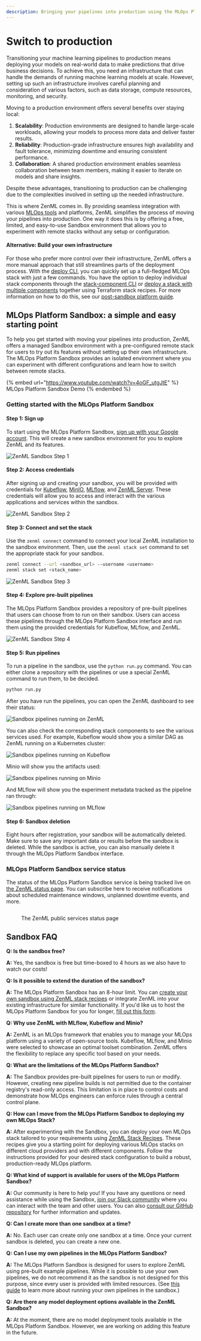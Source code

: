 ```yaml
---
description: Bringing your pipelines into production using the MLOps Platform Sandbox
---
```


# Switch to production

Transitioning your machine learning pipelines to production means deploying your models on real-world data to make predictions that drive business decisions. To achieve this, you need an infrastructure that can handle the demands of running machine learning models at scale. However, setting up such an infrastructure involves careful planning and consideration of various factors, such as data storage, compute resources, monitoring, and security.

Moving to a production environment offers several benefits over staying local:

1. **Scalability**: Production environments are designed to handle large-scale workloads, allowing your models to process more data and deliver faster results.
2. **Reliability**: Production-grade infrastructure ensures high availability and fault tolerance, minimizing downtime and ensuring consistent performance.
3. **Collaboration**: A shared production environment enables seamless collaboration between team members, making it easier to iterate on models and share insights.

Despite these advantages, transitioning to production can be challenging due to the complexities involved in setting up the needed infrastructure.

This is where ZenML comes in. By providing seamless integration with various [MLOps tools](../component-guide/integration-overview.md) and platforms, ZenML simplifies the process of moving your pipelines into production. One way it does this is by offering a free, limited, and easy-to-use Sandbox environment that allows you to experiment with remote stacks without any setup or configuration.

#### Alternative: Build your own infrastructure

For those who prefer more control over their infrastructure, ZenML offers a more manual approach that still streamlines parts of the deployment process. With the [deploy CLI](../../platform-guide/set-up-your-mlops-platform/deploy-and-set-up-a-cloud-stack/deploy-and-set-up-a-cloud-stack.md), you can quickly set up a full-fledged MLOps stack with just a few commands. You have the option to deploy individual stack components through the [stack-component CLI](../../platform-guide/set-up-your-mlops-platform/deploy-and-set-up-a-cloud-stack/deploy-a-stack-component.md) or [deploy a stack with multiple components](../../platform-guide/set-up-your-mlops-platform/deploy-and-set-up-a-cloud-stack/deploy-a-stack-using-stack-recipes.md) together using Terraform stack recipes. For more information on how to do this, see our [post-sandbox platform guide](../advanced-guide/sandbox.md).

## MLOps Platform Sandbox: a simple and easy starting point

To help you get started with moving your pipelines into production, ZenML offers a managed Sandbox environment with a pre-configured remote stack for users to try out its features without setting up their own infrastructure. The MLOps Platform Sandbox provides an isolated environment where you can experiment with different configurations and learn how to switch between remote stacks.

{% embed url="https://www.youtube.com/watch?v=4oGF_utgJtE" %}
MLOps Platform Sandbox Demo
{% endembed %}

### Getting started with the MLOps Platform Sandbox

#### Step 1: Sign up

To start using the MLOps Platform Sandbox, [sign up with your Google account](https://sandbox.zenml.io/). This will create a new sandbox environment for you to explore ZenML and its features.

![ZenML Sandbox Step 1](/docs/book/.gitbook/assets/zenml_sandbox_step_1.png)

#### Step 2: Access credentials

After signing up and creating your sandbox, you will be provided with credentials for [Kubeflow](../component-guide/orchestrators/kubeflow.md), [MinIO](../component-guide/artifact-stores/s3.md), [MLflow](../component-guide/experiment-trackers/mlflow.md), and [ZenML Server](connect-to-a-deployed-zenml.md). These credentials will allow you to access and interact with the various applications and services within the sandbox.

![ZenML Sandbox Step 2](/docs/book/.gitbook/assets/zenml_sandbox_step_3_mlflow_creds.png)

#### Step 3: Connect and set the stack

Use the `zenml connect` command to connect your local ZenML installation to the sandbox environment. Then, use the `zenml stack set` command to set the appropriate stack for your sandbox.

```bash
zenml connect --url <sandbox_url> --username <username>
zenml stack set <stack_name>
```

![ZenML Sandbox Step 3](/docs/book/.gitbook/assets/zenml_sandbox_step_3_zenml_creds.png)

#### Step 4: Explore pre-built pipelines

The MLOps Platform Sandbox provides a repository of pre-built pipelines that users can choose from to run on their sandbox. Users can access these pipelines through the MLOps Platform Sandbox interface and run them using the provided credentials for Kubeflow, MLflow, and ZenML.

![ZenML Sandbox Step 4](/docs/book/.gitbook/assets/zenml_sandbox_step_3_commands.png)

#### Step 5: Run pipelines

To run a pipeline in the sandbox, use the `python run.py` command. You can either clone a repository with the pipelines or use a special ZenML command to run them, to be decided.

```bash
python run.py
```

After you have run the pipelines, you can open the ZenML dashboard to see their status:

![Sandbox pipelines running on ZenML](/docs/book/.gitbook/assets/zenml_sandbox_zenml.png)

You can also check the corresponding stack components to see the various services used. For example, Kubeflow would show you a similar DAG as ZenML running on a Kubernetes cluster:

![Sandbox pipelines running on Kubeflow](/docs/book/.gitbook/assets/zenml_sandbox_kubeflow.png)

Minio will show you the artifacts used:

![Sandbox pipelines running on Minio](/docs/book/.gitbook/assets/zenml_sandbox_minio.png)

And MLflow will show you the experiment metadata tracked as the pipeline ran through:

![Sandbox pipelines running on MLflow](/docs/book/.gitbook/assets/zenml_sandbox_mlflow.png)

#### Step 6: Sandbox deletion

Eight hours after registration, your sandbox will be automatically deleted. Make sure to save any important data or results before the sandbox is deleted. While the sandbox is active, you can also manually delete it through the MLOps Platform Sandbox interface.

### MLOps Platform Sandbox service status

The status of the MLOps Platform Sandbox service is being tracked live on [the ZenML status page](https://zenml.statuspage.io/). You can subscribe here to receive notifications about scheduled maintenance windows, unplanned downtime events, and more.

<figure><img src="../../.gitbook/assets/statuspage.png" alt=""><figcaption><p>The ZenML public services status page</p></figcaption></figure>

## Sandbox FAQ

**Q: Is the sandbox free?**

**A:** Yes, the sandbox is free but time-boxed to 4 hours as we also have to
watch our costs!

**Q: Is it possible to extend the duration of the sandbox?**

**A:** The MLOps Platform Sandbox has an 8-hour limit. You can [create your own sandbox using ZenML stack recipes](https://docs.zenml.io/advanced-guide/practical-mlops/stack-recipes) or integrate ZenML into your existing infrastructure for similar functionality.
If you'd like us to host the MLOps Platform Sandbox for you for longer, [fill out this form](https://zenml.io/extend-sandbox).

**Q: Why use ZenML with MLflow, Kubeflow and Minio?**

**A:** ZenML is an MLOps framework that enables you to manage your MLOps platform using a variety of open-source tools. Kubeflow, MLflow, and Minio were selected to showcase an optimal toolset combination. ZenML offers the flexibility to replace any specific tool based on your needs.

**Q: What are the limitations of the MLOps Platform Sandbox?**

**A:** The Sandbox provides pre-built pipelines for users to run or modify.
However, creating new pipeline builds is not permitted due to the container
registry's read-only access. This limitation is in place to control costs and
demonstrate how MLOps engineers can enforce rules through a central control
plane.

**Q: How can I move from the MLOps Platform Sandbox to deploying my own MLOps Stack?**

**A:** After experimenting with the Sandbox, you can deploy your own MLOps stack tailored to your requirements using [ZenML Stack Recipes](https://docs.zenml.io/advanced-guide/practical-mlops/stack-recipes). These recipes give you a starting point for deploying various MLOps stacks on different cloud providers and with different components. Follow the instructions provided for your desired stack configuration to build a robust, production-ready MLOps platform.

**Q: What kind of support is available for users of the MLOps Platform Sandbox?**

**A:** Our community is here to help you! If you have any questions or need assistance while using the Sandbox, [join our Slack community](https://zenml.io/slack) where you can interact with the team and other users. You can also [consult our GitHub repository](https://github.com/zenml-io/zenml) for further information and updates.

**Q: Can I create more than one sandbox at a time?**

**A:** No. Each user can create only one sandbox at a time. Once your current sandbox is deleted, you can create a new one.

**Q:** **Can I use my own pipelines in the MLOps Platform Sandbox?**

**A:** The MLOps Platform Sandbox is designed for users to explore ZenML using pre-built example pipelines. While it is possible to use your own pipelines, we do not recommend it as the sandbox is not designed for this purpose, since every user is provided with limited resources. (See [this guide](../advanced-guide/sandbox.md) to learn more about running your own pipelines in the sandbox.)

**Q: Are there any model deployment options available in the ZenML Sandbox?**

**A:** At the moment, there are no model deployment tools available in the MLOps Platform Sandbox. However, we are working on adding this feature in the future.
